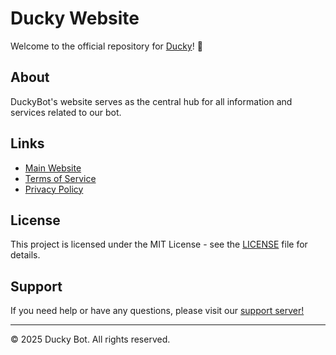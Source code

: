 # Ducky Website

Welcome to the official repository for [Ducky](https://duckybot.xyz)! 🦆

## About
DuckyBot's website serves as the central hub for all information and services related to our bot.

## Links
- [Main Website](https://duckybot.xyz)
- [Terms of Service](https://duckybot.xyz/legal/terms)
- [Privacy Policy](https://duckybot.xyz/legal/privacy)

## License
This project is licensed under the MIT License - see the [LICENSE](LICENSE) file for details.

## Support
If you need help or have any questions, please visit our [support server!](https://duckybot.xyz/support)

---
© 2025 Ducky Bot. All rights reserved.
